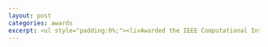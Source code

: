 ```yaml
---
layout: post
categories: awards
excerpt: <ul style="padding:0%;"><li>Awarded the IEEE Computational Intelligence Society travel grant for paper presentation at IJCNN, which was organised as part of the <a href="https://wcci2020.org/">IEEE World Congress on Computational Intelligence</a>. (2020)</li><br><li>Received full-funding for pursuing a bachelor thesis at DFKI through the research grant from German Federal Ministry of Economic Affairs and Energy under the project <a href="https://www.dfki.de/en/web/research/projects-and-publications/projects-overview/projekt/ki-absicherung/">KI-Absicherung</a>. (2020)</li><br><li>Awarded the Institute Merit Scholarship, for being amongst the top 2% of students based on academic excellence. (2020)</li><br><li> Awarded the Institute facilitation scholarship for paper presentation at ICISDM. (2019)</li><br><li> Received an outstanding academic performance certificate from the Central Board of Secondary Education for being amongst the top 0.1% of successful candidates in Computer Science and English. (2016)</li></ul> 
---
```

